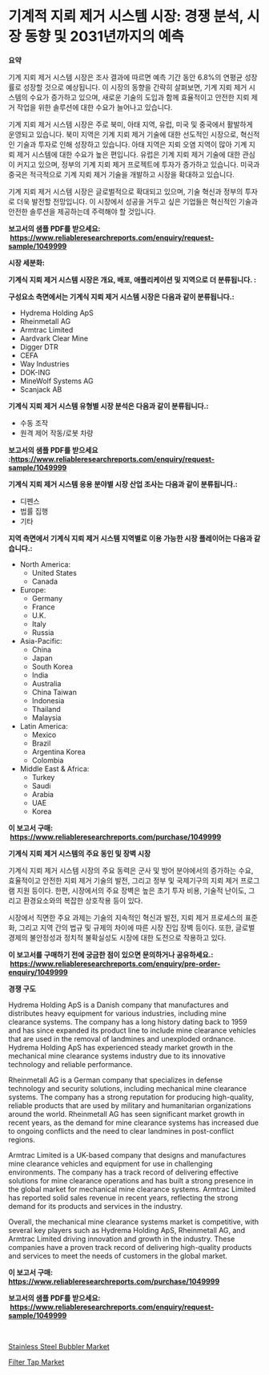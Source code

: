 <p><h1>기계적 지뢰 제거 시스템 시장: 경쟁 분석, 시장 동향 및 2031년까지의 예측</h1></p><p><strong>요약</strong></p>
<p><p>기계 지뢰 제거 시스템 시장은 조사 결과에 따르면 예측 기간 동안 6.8%의 연평균 성장률로 성장할 것으로 예상됩니다. 이 시장의 동향을 간략히 살펴보면, 기계 지뢰 제거 시스템의 수요가 증가하고 있으며, 새로운 기술의 도입과 함께 효율적이고 안전한 지뢰 제거 작업을 위한 솔루션에 대한 수요가 늘어나고 있습니다.</p><p>기계 지뢰 제거 시스템 시장은 주로 북미, 아태 지역, 유럽, 미국 및 중국에서 활발하게 운영되고 있습니다. 북미 지역은 기계 지뢰 제거 기술에 대한 선도적인 시장으로, 혁신적인 기술과 투자로 인해 성장하고 있습니다. 아태 지역은 지뢰 오염 지역이 많아 기계 지뢰 제거 시스템에 대한 수요가 높은 편입니다. 유럽은 기계 지뢰 제거 기술에 대한 관심이 커지고 있으며, 정부의 기계 지뢰 제거 프로젝트에 투자가 증가하고 있습니다. 미국과 중국은 적극적으로 기계 지뢰 제거 기술을 개발하고 시장을 확대하고 있습니다.</p><p>기계 지뢰 제거 시스템 시장은 글로벌적으로 확대되고 있으며, 기술 혁신과 정부의 투자로 더욱 발전할 전망입니다. 이 시장에서 성공을 거두고 싶은 기업들은 혁신적인 기술과 안전한 솔루션을 제공하는데 주력해야 할 것입니다.</p></p>
<p><strong>보고서의 샘플 PDF를 받으세요: &nbsp;<a href="https://www.reliableresearchreports.com/enquiry/request-sample/1049999">https://www.reliableresearchreports.com/enquiry/request-sample/1049999</a></strong></p>
<p><strong>시장 세분화:</strong></p>
<p><strong> 기계식 지뢰 제거 시스템 시장은 개요, 배포, 애플리케이션 및 지역으로 더 분류됩니다. :</strong></p>
<p><strong>구성요소 측면에서는 기계식 지뢰 제거 시스템 시장은 다음과 같이 분류됩니다.:</strong></p>
<p><ul><li>Hydrema Holding ApS</li><li>Rheinmetall AG</li><li>Armtrac Limited</li><li>Aardvark Clear Mine</li><li>Digger DTR</li><li>CEFA</li><li>Way Industries</li><li>DOK-ING</li><li>MineWolf Systems AG</li><li>Scanjack AB</li></ul></p>
<p><strong> 기계식 지뢰 제거 시스템 유형별 시장 분석은 다음과 같이 분류됩니다.:</strong></p>
<p><ul><li>수동 조작</li><li>원격 제어 작동/로봇 차량</li></ul></p>
<p><strong>보고서의 샘플 PDF를 받으세요 :<a href="https://www.reliableresearchreports.com/enquiry/request-sample/1049999">https://www.reliableresearchreports.com/enquiry/request-sample/1049999</a></strong></p>
<p><strong> 기계식 지뢰 제거 시스템 응용 분야별 시장 산업 조사는 다음과 같이 분류됩니다.:</strong></p>
<p><ul><li>디펜스</li><li>법률 집행</li><li>기타</li></ul></p>
<p><strong>지역 측면에서 기계식 지뢰 제거 시스템 지역별로 이용 가능한 시장 플레이어는 다음과 같습니다.:</strong></p>
<p><ul>
    <li>
        North America:
        <ul>
            <li>United States</li>
            <li>Canada</li>
        </ul>
    </li>
    <li>
        Europe:
        <ul>
            <li>Germany</li>
            <li>France</li>
            <li>U.K.</li>
            <li>Italy</li>
            <li>Russia</li>
        </ul>
    </li>
    <li>
        Asia-Pacific:
        <ul>
            <li>China</li>
            <li>Japan</li>
            <li>South Korea</li>
            <li>India</li>
            <li>Australia</li>
            <li>China Taiwan</li>
            <li>Indonesia</li>
            <li>Thailand</li>
            <li>Malaysia</li>
        </ul>
    </li>
    <li>
        Latin America:
        <ul>
            <li>Mexico</li>
            <li>Brazil</li>
            <li>Argentina Korea</li>
            <li>Colombia</li>
        </ul>
    </li>
    <li>
        Middle East & Africa:
        <ul>
            <li>Turkey</li>
            <li>Saudi</li>
            <li>Arabia</li>
            <li>UAE</li>
            <li>Korea</li>
        </ul>
    </li>
    </ul></p>
<p><strong>이 보고서 구매: &nbsp;<a href="https://www.reliableresearchreports.com/purchase/1049999">https://www.reliableresearchreports.com/purchase/1049999</a></strong></p>
<p><strong>기계식 지뢰 제거 시스템의 주요 동인 및 장벽 시장</strong></p>
<p><p>기계식 지뢰 제거 시스템 시장의 주요 동력은 군사 및 방어 분야에서의 증가하는 수요, 효율적이고 안전한 지뢰 제거 기술의 발전, 그리고 정부 및 국제기구의 지뢰 제거 프로그램 지원 등이다. 한편, 시장에서의 주요 장벽은 높은 초기 투자 비용, 기술적 난이도, 그리고 환경요소와의 복잡한 상호작용 등이 있다.</p><p>시장에서 직면한 주요 과제는 기술의 지속적인 혁신과 발전, 지뢰 제거 프로세스의 표준화, 그리고 지역 간의 법규 및 규제의 차이에 따른 시장 진입 장벽 등이다. 또한, 글로벌 경제의 불안정성과 정치적 불확실성도 시장에 대한 도전으로 작용하고 있다.</p></p>
<p><strong>이 보고서를 구매하기 전에 궁금한 점이 있으면 문의하거나 공유하세요.: &nbsp;<a href="https://www.reliableresearchreports.com/enquiry/pre-order-enquiry/1049999">https://www.reliableresearchreports.com/enquiry/pre-order-enquiry/1049999</a></strong></p>
<p><strong>경쟁 구도</strong></p>
<p><p>Hydrema Holding ApS is a Danish company that manufactures and distributes heavy equipment for various industries, including mine clearance systems. The company has a long history dating back to 1959 and has since expanded its product line to include mine clearance vehicles that are used in the removal of landmines and unexploded ordnance. Hydrema Holding ApS has experienced steady market growth in the mechanical mine clearance systems industry due to its innovative technology and reliable performance.</p><p>Rheinmetall AG is a German company that specializes in defense technology and security solutions, including mechanical mine clearance systems. The company has a strong reputation for producing high-quality, reliable products that are used by military and humanitarian organizations around the world. Rheinmetall AG has seen significant market growth in recent years, as the demand for mine clearance systems has increased due to ongoing conflicts and the need to clear landmines in post-conflict regions.</p><p>Armtrac Limited is a UK-based company that designs and manufactures mine clearance vehicles and equipment for use in challenging environments. The company has a track record of delivering effective solutions for mine clearance operations and has built a strong presence in the global market for mechanical mine clearance systems. Armtrac Limited has reported solid sales revenue in recent years, reflecting the strong demand for its products and services in the industry.</p><p>Overall, the mechanical mine clearance systems market is competitive, with several key players such as Hydrema Holding ApS, Rheinmetall AG, and Armtrac Limited driving innovation and growth in the industry. These companies have a proven track record of delivering high-quality products and services to meet the needs of customers in the global market.</p></p>
<p><strong>이 보고서 구매: &nbsp; <a href="https://www.reliableresearchreports.com/purchase/1049999">https://www.reliableresearchreports.com/purchase/1049999</a></strong></p>
<p><strong>보고서의 샘플 PDF를 받으세요: &nbsp;<a href="https://www.reliableresearchreports.com/enquiry/request-sample/1049999">https://www.reliableresearchreports.com/enquiry/request-sample/1049999</a></strong><strong></strong></p>
<p>&nbsp;</p>
<p><p><a href="https://github.com/gamblestampleyjenny50m5sl6/Market-Research-Report-List-1/blob/main/stainless-steel-bubbler-market.md">Stainless Steel Bubbler Market</a></p><p><a href="https://github.com/nicholepatriciadoylenwnrjr0/Market-Research-Report-List-1/blob/main/filter-tap-market.md">Filter Tap Market</a></p></p>